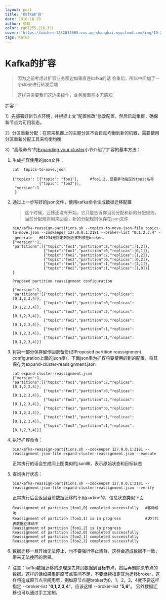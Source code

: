 ```yaml
---
layout: post
title: 'Kafka扩容'
date: 2018-10-20
author: 邬晨
color: rgb(255,210,32)
cover: 'https://wuchen-1252812685.cos.ap-shanghai.myqcloud.com/img/10-20-Prometheus-rules/ChiribiqueteNP_ZH-CN10719426351_1920x1080.jpg'
tags: Kafka
---
```


# Kafka的扩容

> 因为之前考虑过扩容业务那边如果直连kafka的话 会重启，所以中间加了一个slb来进行转发后端
>
> 这样只需要我们这边来操作，业务层面基本无感知

扩容：

1）先部署好新节点环境，并根据上文"配置修改"修改配置，然后启动集群，确保新节点为可用状态。

2）分区重新分配：在原来机器上的主题分区不会自动均衡到新的机器，需要使用分区重新分配工具来均衡均衡

3）“高级命令“的[Expanding your cluster](http://kafka.apache.org/documentation/#basic_ops_cluster_expansion)小节介绍了扩容的基本方法：

1. 生成扩容使用的json文件：

    

   ```shell
   cat  topics-to-move.json
   
   {"topics": [{"topic": "foo1"},     #foo1,2..是要手动指定的topic名称
               {"topic": "foo2"}],
    "version":1
    }
   ```

2. 通过上一步写好的json文件，使用kafka命令生成数据迁移配置

    > 这个时候，迁移还没有开始，它只是告诉你当前分配和新的分配规则，当前分配规则用来回滚，新的分配规则保存在json文件

    ```shell
    bin/kafka-reassign-partitions.sh --topics-to-move-json-file topics-to-move.json --zookeeper 127.0.0.1:2181 --broker-list "0,1,2,3,4" --generate   #01234是指定数据迁移到那些broker。
    {"version":1,
    "partitions":[{"topic":"foo1","partition":2,"replicas":[1,2]},
                  {"topic":"foo1","partition":0,"replicas":[0,1]},
                  {"topic":"foo2","partition":2,"replicas":[1,2]},
                  {"topic":"foo2","partition":0,"replicas":[0,2]},
                  {"topic":"foo1","partition":1,"replicas":[2,1]},
                  {"topic":"foo2","partition":1,"replicas":[1,0]}]
    }
     
    Proposed partition reassignment configuration
     
    {"version":1,
    "partitions":[{"topic":"foo1","partition":2,"replicas":[0,1,2,3,4]},
                  {"topic":"foo1","partition":0,"replicas":[0,1,2,3,4]},
                  {"topic":"foo2","partition":2,"replicas":[0,1,2,3,4]},
                  {"topic":"foo2","partition":0,"replicas":[0,1,2,3,4]},
                  {"topic":"foo1","partition":1,"replicas":[0,1,2,3,4]},
                  {"topic":"foo2","partition":1,"replicas":[0,1,2,3,4]}]
    ```

3. 将第一部分保存留作回退备份(即Proposed partition reassignment configuration上面的json串)，下面json串为扩容将要使用的到的配置，将其保存为expand-cluster-reassignment.json

    ```shell
    cat expand-cluster-reassignment.json
    {"version":1,
    "partitions":[{"topic":"foo1","partition":2,"replicas":[0,1,2,3,4]},
                  {"topic":"foo1","partition":0,"replicas":[0,1,2,3,4]},
                  {"topic":"foo2","partition":2,"replicas":[0,1,2,3,4]},
                  {"topic":"foo2","partition":0,"replicas":[0,1,2,3,4]},
                  {"topic":"foo1","partition":1,"replicas":[0,1,2,3,4]},
                  {"topic":"foo2","partition":1,"replicas":[0,1,2,3,4]}]
    ```

4. 执行扩容命令：

    ```shell
    bin/kafka-reassign-partitions.sh --zookeeper 127.0.0.1:2181 --reassignment-json-file expand-cluster-reassignment.json --execute
    ```

      正常执行的话会生成同上图类似的json串，表示原始状态和目标状态

5. 查询执行状态： 

   ```shell
   bin/kafka-reassign-partitions.sh --zookeeper 127.0.0.1:2181 --reassignment-json-file expand-cluster-reassignment.json --verify
   ```

     正常执行后会返回当前数据迁移的不用partion的，信息状态类似下面

   ```shell
   Reassignment of partition [foo1,0] completed successfully   #移动成功
   Reassignment of partition [foo1,1] is in progress           #这行代表数据在移动中
   Reassignment of partition [foo1,2] is in progress
   Reassignment of partition [foo2,0] completed successfully
   Reassignment of partition [foo2,1] completed successfully
   Reassignment of partition [foo2,2] completed successfully
   ```

6. 数据迁移一旦开始无法停止，也不要强行停止集群，这样会造成数据不一致，带来无法挽回的后果。

7. 注意：kafka数据迁移的原理是先拷贝数据到目标节点，然后再删除原节点的数据。这样的话如果集群原节点空间不足，不要继续指定其为迁移broker，这样将造成原节点空间用尽，例如原节点是broker为0，1，2，3，4就不要这样指定 --broker-list "**0,1,2,3,4**"，应该这样 --broker-list "**5,6**"。
    另外数据迁移也可以通过手工定制。